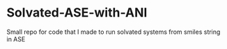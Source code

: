 # Solvated-ASE-with-ANI
Small repo for code that I made to run solvated systems from smiles string in ASE
